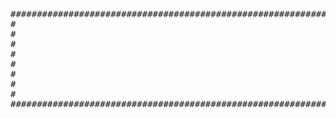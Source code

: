 <pre>
####################################################################################################################
#                                                                                                                  #
#                                                                                                                  #
#                                                                                                                  #
#                                                                                                                  #
#                                                                                                                  #
#                                                                                                                  #
#                                                                                                                  #
#                                                                                                                  #
####################################################################################################################
</pre>
